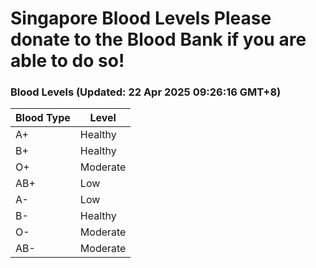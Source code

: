 Singapore Blood Levels
 Please donate to the Blood Bank if you are able to do so!
================================================================================================================================

### Blood Levels (Updated: 22 Apr 2025 09:26:16 GMT+8)
| Blood Type | Level     |
|------------|-----------|
| A+     | Healthy |
| B+     | Healthy |
| O+     | Moderate |
| AB+     | Low |
| A-     | Low |
| B-     | Healthy |
| O-     | Moderate |
| AB-     | Moderate |
